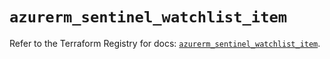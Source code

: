 # `azurerm_sentinel_watchlist_item`

Refer to the Terraform Registry for docs: [`azurerm_sentinel_watchlist_item`](https://registry.terraform.io/providers/hashicorp/azurerm/4.6.0/docs/resources/sentinel_watchlist_item).
